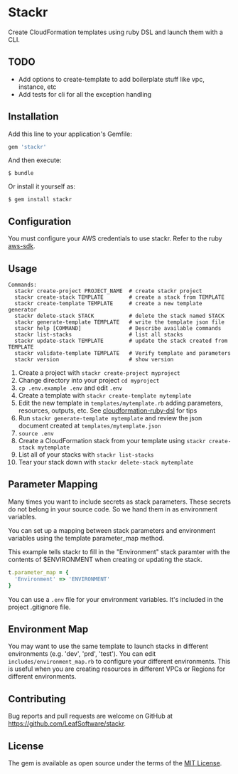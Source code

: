 # Stackr

Create CloudFormation templates using ruby DSL and launch them with a CLI.

## TODO

* Add options to create-template to add boilerplate stuff like vpc, instance, etc
* Add tests for cli for all the exception handling

## Installation

Add this line to your application's Gemfile:

```ruby
gem 'stackr'
```

And then execute:

    $ bundle

Or install it yourself as:

    $ gem install stackr

## Configuration

You must configure your AWS credentials to use stackr. Refer to the ruby [aws-sdk](http://docs.aws.amazon.com/sdkforruby/api/).

## Usage

```
Commands:
  stackr create-project PROJECT_NAME  # create stackr project
  stackr create-stack TEMPLATE        # create a stack from TEMPLATE
  stackr create-template TEMPLATE     # create a new template generator
  stackr delete-stack STACK           # delete the stack named STACK
  stackr generate-template TEMPLATE   # write the template json file
  stackr help [COMMAND]               # Describe available commands
  stackr list-stacks                  # list all stacks
  stackr update-stack TEMPLATE        # update the stack created from TEMPLATE
  stackr validate-template TEMPLATE   # Verify template and parameters
  stackr version                      # show version
```

1. Create a project with ```stackr create-project myproject```
2. Change directory into your project ```cd myproject```
3. ```cp .env.example .env``` and edit ```.env```
2. Create a template with ```stackr create-template mytemplate```
3. Edit the new template in ```templates/mytemplate.rb``` adding parameters, resources, outputs, etc. See [cloudformation-ruby-dsl](https://github.com/bazaarvoice/cloudformation-ruby-dsl) for tips
4. Run ```stackr generate-template mytemplate``` and review the json document created at ```templates/mytemplate.json```
5. ```source .env```
5. Create a CloudFormation stack from your template using ```stackr create-stack mytemplate```
6. List all of your stacks with ```stackr list-stacks```
7. Tear your stack down with ```stackr delete-stack mytemplate```

## Parameter Mapping

Many times you want to include secrets as stack parameters. These secrets do not belong in your source code. So we hand them in as environment variables.

You can set up a mapping between stack parameters and environment variables using the template parameter_map method.

This example tells stackr to fill in the "Environment" stack paramter with the contents of $ENVIRONMENT when creating or updating the stack.

```ruby
t.parameter_map = {
  'Environment' => 'ENVIRONMENT'
}
```

You can use a ```.env``` file for your environment variables. It's included in the project .gitignore file.

## Environment Map

You may want to use the same template to launch stacks in different environments (e.g. 'dev', 'prd', 'test'). You can edit ```includes/environment_map.rb``` to configure your different environments. This is useful when you are creating resources in different VPCs or Regions for different environments.

## Contributing

Bug reports and pull requests are welcome on GitHub at https://github.com/LeafSoftware/stackr.


## License

The gem is available as open source under the terms of the [MIT License](http://opensource.org/licenses/MIT).
